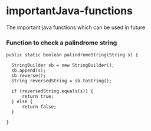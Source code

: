 # importantJava-functions
The important java functions which can be used in future


### Function to check a palindrome string 

    public static boolean palindromeString(String s) {

      StringBuilder sb = new StringBuilder();
      sb.append(s);
      sb.reverse();
      String reversedString = sb.toString();

      if (reversedString.equals(s)) {
          return true;
      } else {
          return false;
      }

    }
